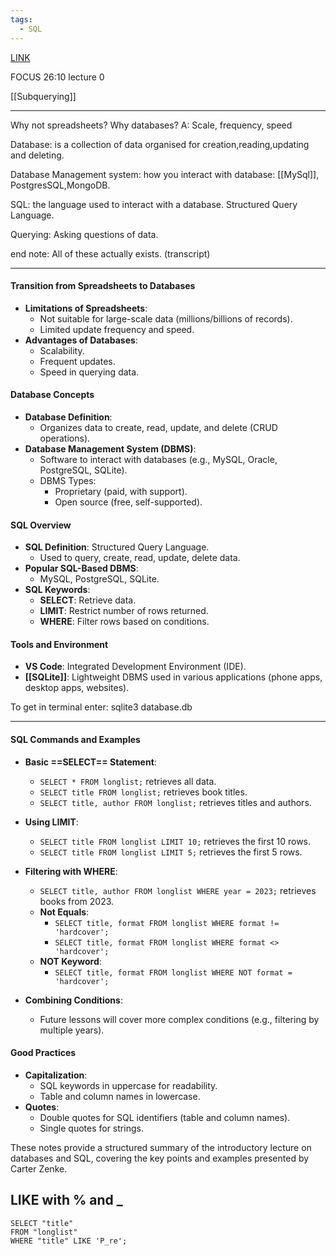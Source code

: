 ```yaml
---
tags:
  - SQL
---
```



[LINK](https://cs50.harvard.edu/sql/2024/weeks/0/)

FOCUS 26:10 lecture 0

[[Subquerying]]

---

Why not spreadsheets? Why databases? 
A: Scale, frequency, speed

Database: is a collection of data organised for creation,reading,updating and deleting.

Database Management system: how you interact with database: [[MySql]], PostgresSQL,MongoDB.

SQL: the language used to interact with a database. Structured Query Language.

Querying: Asking questions of data.



end note: All of these actually exists. (transcript)

--- 


#### Transition from Spreadsheets to Databases
- **Limitations of Spreadsheets**:
  - Not suitable for large-scale data (millions/billions of records).
  - Limited update frequency and speed.
- **Advantages of Databases**:
  - Scalability.
  - Frequent updates.
  - Speed in querying data.

#### Database Concepts
- **Database Definition**:
  - Organizes data to create, read, update, and delete (CRUD operations).
- **Database Management System (DBMS)**:
  - Software to interact with databases (e.g., MySQL, Oracle, PostgreSQL, SQLite).
  - DBMS Types:
    - Proprietary (paid, with support).
    - Open source (free, self-supported).

#### SQL Overview
- **SQL Definition**: Structured Query Language.
  - Used to query, create, read, update, delete data.
- **Popular SQL-Based DBMS**:
  - MySQL, PostgreSQL, SQLite.
- **SQL Keywords**:
  - **SELECT**: Retrieve data.
  - **LIMIT**: Restrict number of rows returned.
  - **WHERE**: Filter rows based on conditions.

#### Tools and Environment
- **VS Code**: Integrated Development Environment (IDE).
- **[[SQLite]]**: Lightweight DBMS used in various applications (phone apps, desktop apps, websites).

To get in terminal enter: sqlite3 database.db

---


#### SQL Commands and Examples
- **Basic ==SELECT== Statement**:
  - `SELECT * FROM longlist;` retrieves all data.
  - `SELECT title FROM longlist;` retrieves book titles.
  - `SELECT title, author FROM longlist;` retrieves titles and authors.

- **Using LIMIT**:
  - `SELECT title FROM longlist LIMIT 10;` retrieves the first 10 rows.
  - `SELECT title FROM longlist LIMIT 5;` retrieves the first 5 rows.

- **Filtering with WHERE**:
  - `SELECT title, author FROM longlist WHERE year = 2023;` retrieves books from 2023.
  - **Not Equals**:
    - `SELECT title, format FROM longlist WHERE format != 'hardcover';`
    - `SELECT title, format FROM longlist WHERE format <> 'hardcover';`
  - **NOT Keyword**:
    - `SELECT title, format FROM longlist WHERE NOT format = 'hardcover';`

- **Combining Conditions**:
  - Future lessons will cover more complex conditions (e.g., filtering by multiple years).

#### Good Practices
- **Capitalization**:
  - SQL keywords in uppercase for readability.
  - Table and column names in lowercase.
- **Quotes**:
  - Double quotes for SQL identifiers (table and column names).
  - Single quotes for strings.

These notes provide a structured summary of the introductory lecture on databases and SQL, covering the key points and examples presented by Carter Zenke.


## LIKE  with % and _

```
SELECT "title" 
FROM "longlist" 
WHERE "title" LIKE 'P_re';
```


